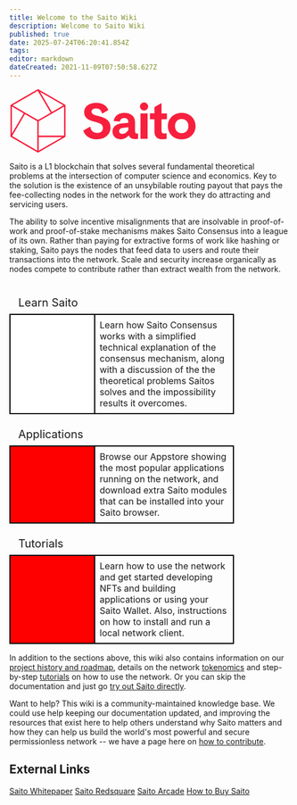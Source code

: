```yaml
---
title: Welcome to the Saito Wiki
description: Welcome to Saito Wiki
published: true
date: 2025-07-24T06:20:41.854Z
tags: 
editor: markdown
dateCreated: 2021-11-09T07:50:58.627Z
---
```


<div style="padding: 0em;">
<svg style="max-width:24em; margin:auto;" id="Layer_1" data-name="Layer 1" xmlns="http://www.w3.org/2000/svg" viewBox="0 0 381 134"><defs><style>.cls-1{fill:rgb(247, 31, 61);}</style></defs><title>Saito Horizontal Secondary Logo</title><path class="cls-1" d="M113.49,34.26,59,2.77h0a1.56,1.56,0,0,0-.39-.15h-.07a1.47,1.47,0,0,0-.82.11l-.07,0-.06,0L3.11,34.18h0L3,34.26a1.43,1.43,0,0,0-.72,1.24v63A1.42,1.42,0,0,0,3,99.73l54.54,31.49a1.45,1.45,0,0,0,.72.2,1.42,1.42,0,0,0,.72-.2l54.54-31.49a1.41,1.41,0,0,0,.69-1c0-.05,0-.1,0-.15s0-.08,0-.12v-63A1.43,1.43,0,0,0,113.49,34.26ZM56.8,127.5,5.59,97.93,31.67,53.24,56.8,67.82V127.5ZM5.12,37.83l24.07,14L5.12,93.05Zm54.55,30L61.14,67,86.72,52.2,111.34,38V97l-51.67,0ZM86.52,49,65.58,13.62,62.25,8,109.91,35.5ZM57.72,6,84,50.44l-15.56,9L58.23,65.34,6.69,35.43Zm2,94,47.82,0L59.67,127.5Z"/><path class="cls-1" d="M163.64,79l-13.29,7.67c3.29,10.79,13.84,17.88,27.55,17.88,15.59,0,27.88-9,27.88-24.27,0-14.36-10.53-19.62-22.52-22.52l-2.66-.64c-8.13-2-13.44-3.91-13.44-8.86,0-4,3.82-6.61,9.29-6.61,6.76,0,10.73,3.81,11.83,9.92l1.23.4,11.87-6.85c-3.16-8.87-11.36-14.92-24.72-14.92-14,0-24.48,7.12-24.48,19,0,8.64,5.06,13.69,12.78,16.95a55.53,55.53,0,0,0,8.7,2.77c1.81.43,3.56.85,5.18,1.31,6.66,1.88,11.45,4.45,11.45,11.09s-4.86,10.22-11.57,10.22c-7.27,0-12.9-4.22-14-12.2Z"/><path class="cls-1" d="M261.37,92.55a4.71,4.71,0,0,1-2,.32c-2.27,0-3.72-1.55-3.72-4.86V69.53c0-12.19-9.29-18.69-22-18.69-10.74,0-19.21,5.37-21.38,15.9l.52.62,12.18,1c.62-4.33,3.62-7.12,8.47-7.12,5.37,0,8.47,2.68,8.47,7.43V71L228,72.42c-11.15,1.13-18.17,6.91-18.17,16.41,0,9.82,7.64,15.71,16.41,15.71,6.92,0,11.67-2.79,16.22-7.45h.72c2.37,5.28,6.92,7,11.57,7a22.2,22.2,0,0,0,7.12-1V93.17ZM242,86c-3.72,4.76-7.22,7.55-12.39,7.55-3.61,0-6.4-2.07-6.4-5.58s2.58-5.89,7.43-6.51L242,80.05Z"/><rect class="cls-1" x="266.72" y="51.87" width="14.46" height="51.63"/><path class="cls-1" d="M274,29.46a8.37,8.37,0,1,0,8.36,8.36A8.46,8.46,0,0,0,274,29.46Z"/><path class="cls-1" d="M309.49,63.85V87.6c0,3.41,2.07,5.16,5.57,5.16A13.17,13.17,0,0,0,319.2,92l.72.42v11a36.12,36.12,0,0,1-9.08,1c-9.2,0-15.71-4.75-15.71-15.69v-25H286v-12h9.18V39.05l13-7.53h1.33V51.87h10.95v12Z"/><path class="cls-1" d="M350.56,50.84c-16.42,0-28.09,11.46-28.09,26.84s11.67,26.86,28.09,26.86,28.19-11.47,28.19-26.86S367.08,50.84,350.56,50.84Zm0,41.2c-7.85,0-13.63-5.38-13.63-14.36s5.78-14.35,13.63-14.35,13.73,5.37,13.73,14.35S358.4,92,350.56,92Z"/></svg>
</div>
<style>
.cls-1{fill:rgb(247, 31, 61);}
</style>

Saito is a L1 blockchain that solves several fundamental theoretical problems at the intersection of computer science and economics. Key to the solution is the existence of an unsybilable routing payout that pays the fee-collecting nodes in the network for the work they do attracting and servicing users.

The ability to solve incentive misalignments that are insolvable in proof-of-work and proof-of-stake mechanisms makes Saito Consensus into a league of its own. Rather than paying for extractive forms of work like hashing or staking, Saito pays the nodes that feed data to users and route their transactions into the network. Scale and security increase organically as nodes compete to contribute rather than extract wealth from the network.

<div style="margin-bottom:1rem;margin-top:1rem">

  <div style="
     display: flex;
     flex-direction: column;
     width: 80%;
 ">   
    <div class="app_title" style="
      margin-top: 1rem;
      width: 195px;
      height: auto;
      position: relative;
      font-size: 1.25rem;
      padding: 0.5rem 0rem 0.5rem 1rem;
    ">Learn Saito</div>
    <div style="
      display: flex;
      flex-direction: row;
      width: 100%;
    ">       
      <div class="" style="
        min-width: 150px;
        min-height: 100px;
        background-color: white;
        background-image: url(/img/empyrean_rose.png);
        background-size: contain;
        border: 2px solid #000;
      "></div>
      <div style="
        border: 2px solid #000;
        border-left: 0px;
        padding: 0.5rem;
        font-size: 1rem;
      ">Learn how Saito Consensus works with a simplified technical explanation of the consensus mechanism, along with a discussion of the the theoretical problems Saitos solves and the impossibility results it overcomes.</div>
    </div>
  </div>
 
  
  <div style="
     display: flex;
     flex-direction: column;
     width: 80%;
 ">   
    <div class="app_title" style="
      margin-top: 1rem;
      width: 195px;
      height: auto;
      position: relative;
      font-size: 1.25rem;
      padding: 0.5rem 0rem 0.5rem 1rem;
    ">Applications</div>
    <div style="
      display: flex;
      flex-direction: row;
      width: 100%;
    ">       
      <div class="" style="
        min-width: 150px;
        min-height: 100px;
        background-color: red;
        background-image: url('/img/self-moderate.jpg');
        background-size: contain;
        border: 2px solid #000;
      "></div>
      <div style="
        border: 2px solid #000;
        border-left: 0px;
        padding: 0.5rem;
        font-size: 1rem;
      ">Browse our Appstore showing the most popular applications running on the network, and download extra Saito modules that can be installed into your Saito browser.</div>
    </div>
  </div>
 
  <div style="
     display: flex;
     flex-direction: column;
     width: 80%;
 ">   
    <div class="app_title" style="
      margin-top: 1rem;
      width: 195px;
      height: auto;
      position: relative;
      font-size: 1.25rem;
      padding: 0.5rem 0rem 0.5rem 1rem;
    ">Tutorials</div>
    <div style="
      display: flex;
      flex-direction: row;
      width: 100%;
    ">       
      <div class="" style="
        min-width: 150px;
        min-height: 100px;
        background-color: red;
        background-image: url('/img/self-moderate.jpg');
        background-size: contain;
        border: 2px solid #000;
      "></div>
      <div style="
        border: 2px solid #000;
        border-left: 0px;
        padding: 0.5rem;
        font-size: 1rem;
      ">Learn how to use the network and get started developing NFTs and building applications or using your Saito Wallet. Also, instructions on how to install and run a local network client.</div>
    </div>
  </div>
 
</div>


In addition to the sections above, this wiki also contains information on our [project history and roadmap](/roadmap), details on the network [tokenomics](/tokenomics) and step-by-step [tutorials](/tutorials) on how to use the network. Or you can skip the documentation and just go [try out Saito directly](https://saito.io/redsquare).

Want to help? This wiki is a community-maintained knowledge base. We could use help keeping our documentation updated, and improving the resources that exist here to help others understand why Saito matters and how they can help us build the world's most powerful and secure permissionless network -- we have a page here on [how to contribute](/community/wiki).


## External Links

[Saito Whitepaper](https://saito.io/saito-whitepaper.pdf)
[Saito Redsquare](https://saito.io/redsquare/)
[Saito Arcade](https://saito.io/arcade/)
[How to Buy Saito](https://wiki.saito.io/en/tokenomics#where-to-buy-saito)

